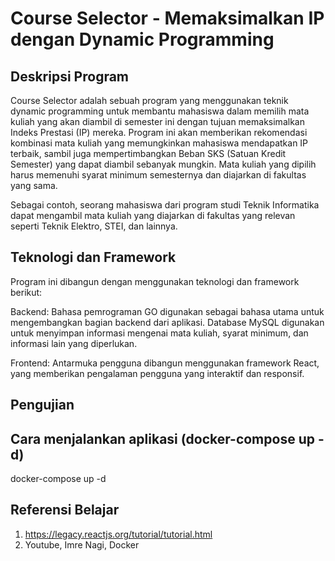 # Course Selector - Memaksimalkan IP dengan Dynamic Programming
## Deskripsi Program
Course Selector adalah sebuah program yang menggunakan teknik dynamic programming untuk membantu mahasiswa dalam memilih mata kuliah yang akan diambil di semester ini dengan tujuan memaksimalkan Indeks Prestasi (IP) mereka. Program ini akan memberikan rekomendasi kombinasi mata kuliah yang memungkinkan mahasiswa mendapatkan IP terbaik, sambil juga mempertimbangkan Beban SKS (Satuan Kredit Semester) yang dapat diambil sebanyak mungkin. Mata kuliah yang dipilih harus memenuhi syarat minimum semesternya dan diajarkan di fakultas yang sama.

Sebagai contoh, seorang mahasiswa dari program studi Teknik Informatika dapat mengambil mata kuliah yang diajarkan di fakultas yang relevan seperti Teknik Elektro, STEI, dan lainnya.

## Teknologi dan Framework
Program ini dibangun dengan menggunakan teknologi dan framework berikut:

Backend: Bahasa pemrograman GO digunakan sebagai bahasa utama untuk mengembangkan bagian backend dari aplikasi. Database MySQL digunakan untuk menyimpan informasi mengenai mata kuliah, syarat minimum, dan informasi lain yang diperlukan.

Frontend: Antarmuka pengguna dibangun menggunakan framework React, yang memberikan pengalaman pengguna yang interaktif dan responsif.

## Pengujian


## Cara menjalankan aplikasi (docker-compose up -d)
docker-compose up -d

## Referensi Belajar
1. https://legacy.reactjs.org/tutorial/tutorial.html
2. Youtube, Imre Nagi, Docker